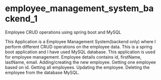 # employee_management_system_backend_1
Employee CRUD operations using spring boot and MySQL 

This Application is a Employee Management System(backend only) where I perform different CRUD operations on the employee data.
This is a spring boot application and I have used MySQL database. 
This application is used for employee management.
Employee details contains id, firstName, lastName, email.
Adding/creating the new employee. 
Getting one employee based on id.
Getting all employees.
Updating the employee.
Deleting the employee from the database MySQL.


